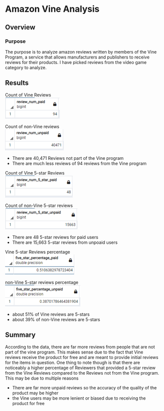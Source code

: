 # Amazon Vine Analysis

## Overview

### Purpose
The purpose is to analyze amazon reviews written by members of the Vine Program, a service that allows manufacturers and publishers to receive reviews for their products. I have picked reviews from the video game category to analyze.

## Results
Count of Vine Reviews  
![Vine review count](Resources/Vine_count.PNG)

Count of non-Vine reviews  
![non-Vine review count](Resources/no_Vine_count.PNG)

* There are 40,471 Reviews not part of the Vine program
* There are much less reviews of 94 reviews from the Vine program

Count of Vine 5-star Reviews  
![Vine 5-star review count](Resources/5-star_paid.PNG)

Count of non-Vine 5-star reviews  
![non-Vine 5-star review count](Resources/5-star_unpaid.PNG)

* There are 48 5-star reviews for paid users
* There are 15,663 5-star reviews from unpoaid users

Vine 5-star Reviews percentage  
![Vine 5-star review percentage](Resources/5-star_percentage_paid.PNG)

non-Vine 5-star reviews percentage  
![non-Vine 5-star review percentage](Resources/5-star_percentage_unpaid.PNG)

* about 51% of Vine reviews are 5-stars
* about 39% of non-Vine reviews are 5-stars

## Summary
According to the data, there are far more reviews from people that are not part of the vine program. This makes sense due to the fact that Vine reviews receive the product for free and are meant to provide initial reviews for the items in question. One thing to note though is that there are noticeably a higher percentage of Reviewers that provided a 5-star review from the Vine Reviews compared to the Reviews not from the Vine program. This may be due to multiple reasons
* There are far more unpaid reviews so the accuracy of the quality of the product may be higher
* the Vine users may be more lenient or biased due to receiving the product for free
